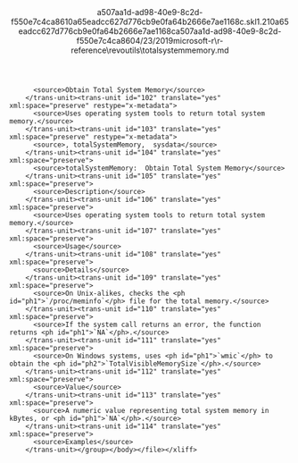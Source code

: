 <?xml version="1.0"?><xliff version="1.2" xmlns="urn:oasis:names:tc:xliff:document:1.2" xmlns:xsi="http://www.w3.org/2001/XMLSchema-instance" xsi:schemaLocation="urn:oasis:names:tc:xliff:document:1.2 xliff-core-1.2-transitional.xsd"><file datatype="xml" original="totalsystemmemory.md" source-language="en-US" target-language="en-US"><header><tool tool-id="mdxliff" tool-name="mdxliff" tool-version="1.0-1931010" tool-company="Microsoft" /><xliffext:skl_file_name xmlns:xliffext="urn:microsoft:content:schema:xliffextensions">a507aa1d-ad98-40e9-8c2d-f550e7c4ca8610a65eadcc627d776cb9e0fa64b2666e7ae1168c.skl</xliffext:skl_file_name><xliffext:version xmlns:xliffext="urn:microsoft:content:schema:xliffextensions">1.2</xliffext:version><xliffext:ms.openlocfilehash xmlns:xliffext="urn:microsoft:content:schema:xliffextensions">10a65eadcc627d776cb9e0fa64b2666e7ae1168c</xliffext:ms.openlocfilehash><xliffext:ms.sourcegitcommit xmlns:xliffext="urn:microsoft:content:schema:xliffextensions">a507aa1d-ad98-40e9-8c2d-f550e7c4ca86</xliffext:ms.sourcegitcommit><xliffext:ms.lasthandoff xmlns:xliffext="urn:microsoft:content:schema:xliffextensions">04/23/2019</xliffext:ms.lasthandoff><xliffext:ms.openlocfilepath xmlns:xliffext="urn:microsoft:content:schema:xliffextensions">microsoft-r\r-reference\revoutils\totalsystemmemory.md</xliffext:ms.openlocfilepath></header><body><group id="content" extype="content"><trans-unit id="101" translate="yes" xml:space="preserve" restype="x-metadata">
          <source>Obtain Total System Memory</source>
        </trans-unit><trans-unit id="102" translate="yes" xml:space="preserve" restype="x-metadata">
          <source>Uses operating system tools to return total system memory.</source>
        </trans-unit><trans-unit id="103" translate="yes" xml:space="preserve" restype="x-metadata">
          <source>, totalSystemMemory,  sysdata</source>
        </trans-unit><trans-unit id="104" translate="yes" xml:space="preserve">
          <source>totalSystemMemory:  Obtain Total System Memory</source>
        </trans-unit><trans-unit id="105" translate="yes" xml:space="preserve">
          <source>Description</source>
        </trans-unit><trans-unit id="106" translate="yes" xml:space="preserve">
          <source>Uses operating system tools to return total system memory.</source>
        </trans-unit><trans-unit id="107" translate="yes" xml:space="preserve">
          <source>Usage</source>
        </trans-unit><trans-unit id="108" translate="yes" xml:space="preserve">
          <source>Details</source>
        </trans-unit><trans-unit id="109" translate="yes" xml:space="preserve">
          <source>On Unix-alikes, checks the <ph id="ph1">`/proc/meminfo`</ph> file for the total memory.</source>
        </trans-unit><trans-unit id="110" translate="yes" xml:space="preserve">
          <source>If the system call returns an error, the function returns <ph id="ph1">`NA`</ph>.</source>
        </trans-unit><trans-unit id="111" translate="yes" xml:space="preserve">
          <source>On Windows systems, uses <ph id="ph1">`wmic`</ph> to obtain the <ph id="ph2">`TotalVisibleMemorySize`</ph>.</source>
        </trans-unit><trans-unit id="112" translate="yes" xml:space="preserve">
          <source>Value</source>
        </trans-unit><trans-unit id="113" translate="yes" xml:space="preserve">
          <source>A numeric value representing total system memory in kBytes, or <ph id="ph1">`NA`</ph>.</source>
        </trans-unit><trans-unit id="114" translate="yes" xml:space="preserve">
          <source>Examples</source>
        </trans-unit></group></body></file></xliff>